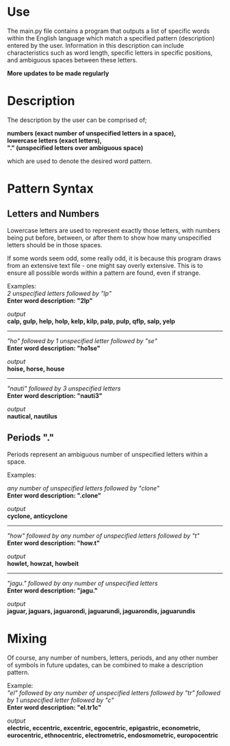 # Use
The main.py file contains a program that outputs a list of specific words within the English language which match a specified pattern (description) entered by the user.
Information in this description can include characteristics such as word length, specific letters in specific positions, and ambiguous spaces between these letters.  

**More updates to be made regularly**
# Description
The description by the user can be comprised of;  

**numbers (exact number of unspecified letters in a space),**  
**lowercase letters (exact letters),**  
**"." (unspecified letters over ambiguous space)**  

which are used to denote the desired word pattern.
# Pattern Syntax
## Letters and Numbers
Lowercase letters are used to represent exactly those letters, with numbers being put before, between, or after them to show how many unspecified letters should be in those spaces.

If some words seem odd, some really odd, it is because this program draws from an extensive text file - one might say overly extensive. This is to ensure all possible words within a pattern are found, even if strange.    

Examples:  
_2 unspecified letters followed by "lp"_   
**Enter word description: "2lp"** 

_output_  
**calp, gulp, help, holp, kelp, kilp, palp, pulp, qflp, salp, yelp**
_________________________________
_"ho" followed by 1 unspecified letter followed by "se"_  
**Enter word description: "ho1se"**  

_output_   
**hoise, horse, house** 
_________________________________
_"nauti" followed by 3 unspecified letters_  
**Enter word description: "nauti3"**   

_output_   
**nautical, nautilus**  
## Periods "."
Periods represent an ambiguous number of unspecified letters within a space.   

Examples:   

_any number of unspecified letters followed by "clone"_  
**Enter word description: ".clone"**   

_output_    
**cyclone, anticyclone**  
________________________________
_"how" followed by any number of unspecified letters followed by "t"_  
**Enter word description: "how.t"**
 
_output_   
**howlet, howzat, howbeit**
_______________________________  
_"jagu." followed by any number of unspecified letters_  
**Enter word description: "jagu."**  
   
_output_   
**jaguar, jaguars, jaguarondi, jaguarundi, jaguarondis, jaguarundis**  
# Mixing
Of course, any number of numbers, letters, periods, and any other number of symbols in future updates, can be combined to make a description pattern.

Example:    
_"el" followed by any number of unspecified letters followed by "tr" followed by 1 unspecified letter followed by "c"_   
**Enter word description: "el.tr1c"**   


_output_   
**electric, eccentric, excentric, egocentric, epigastric, econometric, eurocentric, ethnocentric, electrometric, endosmometric, europocentric**

